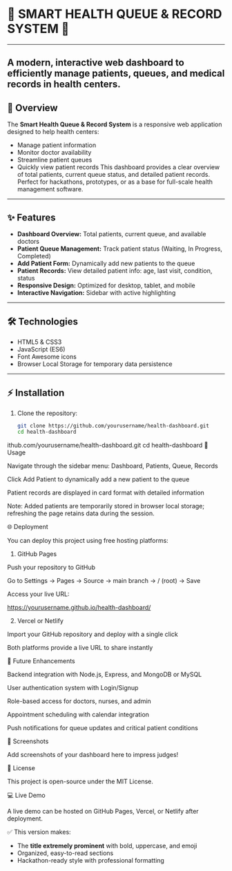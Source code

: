 # 🚨 **SMART HEALTH QUEUE & RECORD SYSTEM** 🚨
---
**A modern, interactive web dashboard to efficiently manage patients, queues, and medical records in health centers.**
---
## 🎯 Overview
The **Smart Health Queue & Record System** is a responsive web application designed to help health centers:
- Manage patient information
- Monitor doctor availability
- Streamline patient queues
- Quickly view patient records
This dashboard provides a clear overview of total patients, current queue status, and detailed patient records. Perfect for hackathons, prototypes, or as a base for full-scale health management software.
---
## ✨ Features
- **Dashboard Overview:** Total patients, current queue, and available doctors  
- **Patient Queue Management:** Track patient status (Waiting, In Progress, Completed)  
- **Add Patient Form:** Dynamically add new patients to the queue  
- **Patient Records:** View detailed patient info: age, last visit, condition, status  
- **Responsive Design:** Optimized for desktop, tablet, and mobile  
- **Interactive Navigation:** Sidebar with active highlighting
---
## 🛠 Technologies
- HTML5 & CSS3  
- JavaScript (ES6)  
- Font Awesome icons  
- Browser Local Storage for temporary data persistence  
---
## ⚡ Installation
1. Clone the repository:  
   ```bash
   git clone https://github.com/yourusername/health-dashboard.git
   cd health-dashboard

ithub.com/yourusername/health-dashboard.git
   cd health-dashboard
🚀 Usage

Navigate through the sidebar menu: Dashboard, Patients, Queue, Records

Click Add Patient to dynamically add a new patient to the queue

Patient records are displayed in card format with detailed information

Note: Added patients are temporarily stored in browser local storage; refreshing the page retains data during the session.

🌐 Deployment

You can deploy this project using free hosting platforms:

1. GitHub Pages

Push your repository to GitHub

Go to Settings → Pages → Source → main branch → / (root) → Save

Access your live URL:

https://yourusername.github.io/health-dashboard/

2. Vercel or Netlify

Import your GitHub repository and deploy with a single click

Both platforms provide a live URL to share instantly

🔮 Future Enhancements

Backend integration with Node.js, Express, and MongoDB or MySQL

User authentication system with Login/Signup

Role-based access for doctors, nurses, and admin

Appointment scheduling with calendar integration

Push notifications for queue updates and critical patient conditions

📸 Screenshots

Add screenshots of your dashboard here to impress judges!

📄 License

This project is open-source under the MIT License.

💻 Live Demo

A live demo can be hosted on GitHub Pages, Vercel, or Netlify after deployment.


✅ This version makes:

- The **title extremely prominent** with bold, uppercase, and emoji  
- Organized, easy-to-read sections  
- Hackathon-ready style with professional formatting  




